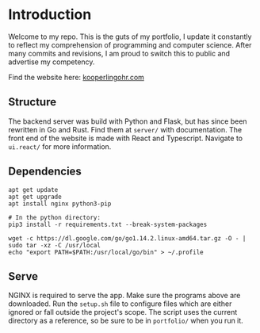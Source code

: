 # Introduction

Welcome to my repo. This is the guts of my portfolio, I update it constantly to reflect my comprehension of programming and computer science. After many commits and revisions, I am proud to switch this to public and advertise my competency.

Find the website here: [kooperlingohr.com](https://kooperlingohr.com)


## Structure

The backend server was build with Python and Flask, but has since been rewritten in Go and Rust. Find them at `server/` with documentation.
The front end of the website is made with React and Typescript. Navigate to `ui.react/` for more information.



## Dependencies

```
apt get update
apt get upgrade
apt install nginx python3-pip

# In the python directory:
pip3 install -r requirements.txt --break-system-packages

wget -c https://dl.google.com/go/go1.14.2.linux-amd64.tar.gz -O - | sudo tar -xz -C /usr/local
echo "export PATH=$PATH:/usr/local/go/bin" > ~/.profile
```

## Serve

NGINX is required to serve the app. Make sure the programs above are downloaded.
Run the `setup.sh` file to configure files which are either ignored or fall outside the project's scope. The script uses the current directory as a reference, so be sure to be in `portfolio/` when you run it.
